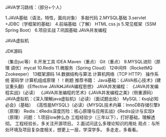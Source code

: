 JAVA学习路线：（部分+个人）

1.JAVA基础（语法，特性，面向对象） 多敲代码
2.MYSQL基础
3.servlet +JDBC（学框架的基础）
4.前端基础（了解）
HTML css js
5.常见框架（SSM Spring Boot）
6.项目实战
7.巩固基础
  JAVA并发编程

  JAVA虚拟机

 JDK源码

（集合juc等）
8.开发工具 IDEA Maven（重点） Git（重点）
9.MYSQL进阶（原理 调优）mycat
10.Redis
11.微服务（Spring Cloud）
12中间件（RocketMQ Zookeeper）
13框架源码
14.数据结构与算法 计算机网络（TCP HTTP） 操作系统 密码学 计算机组成原理
！！刷题
推荐书籍：
Java基础：《JAVA核心技术》(建议重头翻)
《Effective JAVA》《JAVA编程思想》
JAVA并发编程：
《JAVA并发编程实战》（必读）
《JAVA并发编程的艺术》《JAVA并发编程之美》（侧重源码）
JAVA虚拟机：《深入理解java虚拟机》（必读）（面试题出处）
MySQL：《sql必知必会》（基础）
《高性能MYSQL》（必读）《MYSQL技术内幕：InnoDB存储引擎》（原理）
Redis：《Redis深度历险：核心原理与应用实战》《Redis设计与实现》（原理）
问题：
1.项目low肿么办
工程经验少（三年以下），打好基础，理解透彻。
工程经验长，多关注开源项目。
2.面试问这么多理论知识的用处
观点：与所处环境及项目复杂度相关，想更上一层，学深学多。
多走走，多看看。
